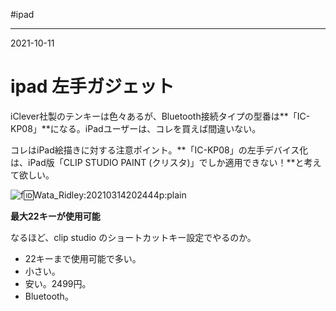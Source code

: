 #ipad

---
2021-10-11

# ipad 左手ガジェット

iClever社製のテンキーは色々あるが、Bluetooth接続タイプの型番は**「IC-KP08」**になる。iPadユーザーは、コレを買えば間違いない。

コレはiPad絵描きに対する注意ポイント。**「IC-KP08」の左手デバイス化は、iPad版「CLIP STUDIO PAINT (クリスタ)」でしか適用できない！**と考えて欲しい。

![f:id:Wata_Ridley:20210314202444p:plain](https://cdn-ak.f.st-hatena.com/images/fotolife/W/Wata_Ridley/20210314/20210314202444.png)

**最大22キーが使用可能**

なるほど、clip studio のショートカットキー設定でやるのか。

* 22キーまで使用可能で多い。
* 小さい。
* 安い。2499円。
* Bluetooth。


